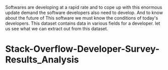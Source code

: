 Softwares are developing at a rapid rate and to cope up with this enormous update demand the software developers also need to develop. And to know about the future of This software we must know the conditions of today's developers. This dataset contains data in various fields for a developer. let us see what we can extract out from this dataset.
# Stack-Overflow-Developer-Survey-Results_Analysis